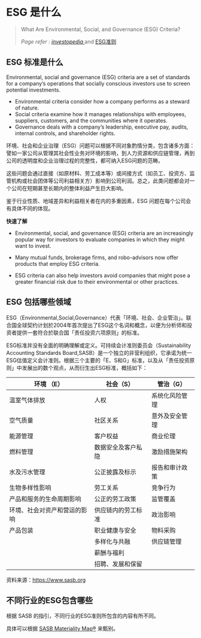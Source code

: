 # ESG 是什么

> What Are Environmental, Social, and Governance (ESG) Criteria? 
>
> *Page refer : [investopedia ](https://www.investopedia.com/terms/e/environmental-social-and-governance-esg-criteria.asp)* and [ESG准则](https://3feng.im/environment-social-govnernance.html)

## ESG 标准是什么

Environmental, social and governance (ESG) criteria are a set of  standards for a company’s operations that socially conscious investors  use to screen potential investments. 

- Environmental criteria consider how a company performs as a steward of nature. 
- Social criteria examine how  it manages relationships with employees, suppliers, customers, and the  communities where it operates. 
- Governance deals with a company’s  leadership, executive pay, audits, internal controls, and shareholder rights.

环境、社会和企业治理（ESG）问题可以根据不同对象酌情分类，包含诸多方面：譬如一家公司从管理其社会性业务对环境的影响，到人力资源和供应链管理，再到公司的透明度和企业治理过程的完整性，都可纳入ESG问题的范畴。

这些问题会通过直接（如原材料、劳工成本等）或间接方式（如员工、投资方、监管机构或社会团体等公司利益相关方）影响到公司利润。总之，此类问题都会对一个公司在短期甚至长期内的整体利益产生巨大影响。

鉴于行业性质、地域差异和利益相关者在内的多重因素，ESG 问题在每个公司会有具体不同的体现。

**快速了解**

- Environmental, social, and governance (ESG) criteria are an increasingly popular way for investors to evaluate companies in which they might  want to invest.

- Many mutual funds, brokerage firms, and robo-advisors now offer products that employ ESG criteria.

- ESG criteria can also help investors avoid companies that might pose a greater financial risk due to their environmental or other practices.

## ESG 包括哪些领域

ESG（Environmental,Social,Governance）代表「环境、社会、企业管治」。联合国全球契约计划於2004年首次提出了ESG这个名词和概念，以便为分析师和投资者提供一套符合於联合国「责任投资六项原则」的标准。

ESG标准并没有全面的明确理解或定义。可持续会计准则委员会（Sustainability Accounting Standards Board,SASB）是一个独立的非营利组织，它承诺为统一ESG估值定义会计准则。根据三个主要的「E、S和G」标准，以及从「责任投资原则」中发展出的数个观点，从而衍生出ESG标准，概括如下：

| 环境 （E）                   | 社会（S）          | 管治（G）      |
| ---------------------------- | ------------------ | -------------- |
| 温室气体排放                 | 人权               | 系统化风险管理 |
| 空气质量                     | 社区关系           | 意外及安全管理 |
| 能源管理                     | 客户权益           | 商业伦理       |
| 燃料管理                     | 数据安全及客户私隐 | 激励措施架构   |
| 水及污水管理                 | 公正披露及标示     | 报告和审计政策 |
| 生物多样性影响               | 劳工关系           | 竞争行为       |
| 产品和服务的生命周期影响     | 公正的劳工政策     | 监管覆盖       |
| 环境、社会对资产和营运的影响 | 供应链内的劳工标准 | 政治影响       |
| 产品包装                     | 职业健康与安全     | 物料采购       |
|                              | 多样化与共融       | 供应链管理     |
|                              | 薪酬与福利         |                |
|                              | 招聘、发展和保留   |                |

资料来源：https://www.sasb.org

## 不同行业的ESG包含哪些

根据 SASB 的指引，不同行业的ESG准则所包含的内容有所不同。

具体可以根据   [SASB Materiality Map®](https://materiality.sasb.org/) 来甄别。